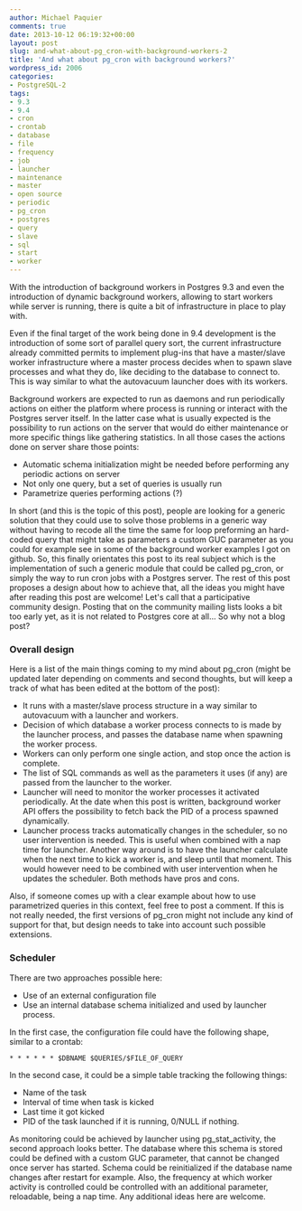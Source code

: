 ```yaml
---
author: Michael Paquier
comments: true
date: 2013-10-12 06:19:32+00:00
layout: post
slug: and-what-about-pg_cron-with-background-workers-2
title: 'And what about pg_cron with background workers?'
wordpress_id: 2006
categories:
- PostgreSQL-2
tags:
- 9.3
- 9.4
- cron
- crontab
- database
- file
- frequency
- job
- launcher
- maintenance
- master
- open source
- periodic
- pg_cron
- postgres
- query
- slave
- sql
- start
- worker
---
```

With the introduction of background workers in Postgres 9.3 and even the introduction of dynamic background workers, allowing to start workers while server is running, there is quite a bit of infrastructure in place to play with.

Even if the final target of the work being done in 9.4 development is the introduction of some sort of parallel query sort, the current infrastructure already committed permits to implement plug-ins that have a master/slave worker infrastructure where a master process decides when to spawn slave processes and what they do, like deciding to the database to connect to. This is way similar to what the autovacuum launcher does with its workers.

Background workers are expected to run as daemons and run periodically actions on either the platform where process is running or interact with the Postgres server itself. In the latter case what is usually expected is the possibility to run actions on the server that would do either maintenance or more specific things like gathering statistics. In all those cases the actions done on server share those points:

  * Automatic schema initialization might be needed before performing any periodic actions on server
  * Not only one query, but a set of queries is usually run
  * Parametrize queries performing actions (?)

In short (and this is the topic of this post), people are looking for a generic solution that they could use to solve those problems in a generic way without having to recode all the time the same for loop preforming an hard-coded query that might take as parameters a custom GUC parameter as you could for example see in some of the background worker examples I got on github. So, this finally orientates this post to its real subject which is the implementation of such a generic module that could be called pg\_cron, or simply the way to run cron jobs with a Postgres server. The rest of this post proposes a design about how to achieve that, all the ideas you might have after reading this post are welcome! Let's call that a participative community design. Posting that on the community mailing lists looks a bit too early yet, as it is not related to Postgres core at all... So why not a blog post?  

### Overall design ###

Here is a list of the main things coming to my mind about pg\_cron (might be updated later depending on comments and second thoughts, but will keep a track of what has been edited at the bottom of the post):

  * It runs with a master/slave process structure in a way similar to autovacuum with a launcher and workers.
  * Decision of which database a worker process connects to is made by the launcher process, and passes the database name when spawning the worker process.
  * Workers can only perform one single action, and stop once the action is complete.
  * The list of SQL commands as well as the parameters it uses (if any) are passed from the launcher to the worker.
  * Launcher will need to monitor the worker processes it activated periodically. At the date when this post is written, background worker API offers the possibility to fetch back the PID of a process spawned dynamically.
  * Launcher process tracks automatically changes in the scheduler, so no user intervention is needed. This is useful when combined with a nap time for launcher. Another way around is to have the launcher calculate when the next time to kick a worker is, and sleep until that moment. This would however need to be combined with user intervention when he updates the scheduler. Both methods have pros and cons.

Also, if someone comes up with a clear example about how to use parametrized queries in this context, feel free to post a comment. If this is not really needed, the first versions of pg\_cron might not include any kind of support for that, but design needs to take into account such possible extensions.  

### Scheduler ###

There are two approaches possible here:

  * Use of an external configuration file
  * Use an internal database schema initialized and used by launcher process.

In the first case, the configuration file could have the following shape, similar to a crontab:

    * * * * * * $DBNAME $QUERIES/$FILE_OF_QUERY

In the second case, it could be a simple table tracking the following things:

  * Name of the task
  * Interval of time when task is kicked
  * Last time it got kicked
  * PID of the task launched if it is running, 0/NULL if nothing.

As monitoring could be achieved by launcher using pg\_stat\_activity, the second approach looks better. The database where this schema is stored could be defined with a custom GUC parameter, that cannot be changed once server has started. Schema could be reinitialized if the database name changes after restart for example. Also, the frequency at which worker activity is controlled could be controlled with an additional parameter, reloadable, being a nap time. Any additional ideas here are welcome.
